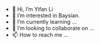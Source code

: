 - 👋 Hi, I’m Yifan Li
- 👀 I’m interested in Baysian.
- 🌱 I’m currently learning ...
- 💞️ I’m looking to collaborate on ...
- 📫 How to reach me ...

<!---
yifan-lee/yifan-lee is a ✨ special ✨ repository because its `README.md` (this file) appears on your GitHub profile.
You can click the Preview link to take a look at your changes.
--->
